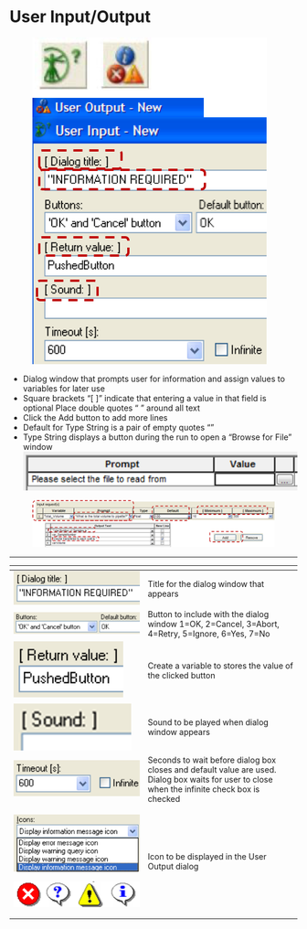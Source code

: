 # User Input/Output

<figure><img src="../../.gitbook/assets/image (126).png" alt=""><figcaption></figcaption></figure>

* Dialog window that prompts user for information and assign values to variables for later use&#x20;
* Square brackets “\[ ]” indicate that entering a value in that field is optional Place double quotes “ ” around all text&#x20;
* Click the Add button to add more lines&#x20;
* Default for Type String is a pair of empty quotes “”&#x20;
* Type String displays a button during the run to open a “Browse for File” window\
  ![](<../../.gitbook/assets/image (128).png>)

<figure><img src="../../.gitbook/assets/image (127).png" alt=""><figcaption></figcaption></figure>



***

<table data-header-hidden><thead><tr><th width="221"></th><th></th></tr></thead><tbody><tr><td><img src="../../.gitbook/assets/image (129).png" alt="" data-size="original"></td><td>Title for the dialog window that appears</td></tr><tr><td><img src="../../.gitbook/assets/image (130).png" alt="" data-size="original"></td><td>Button to include with the dialog window 1=OK, 2=Cancel, 3=Abort, 4=Retry, 5=Ignore, 6=Yes, 7=No</td></tr><tr><td><img src="../../.gitbook/assets/image (131).png" alt="" data-size="original"></td><td>Create a variable to stores the value of the clicked button</td></tr><tr><td><img src="../../.gitbook/assets/image (132).png" alt="" data-size="original"></td><td>Sound to be played when dialog window appears</td></tr><tr><td><img src="../../.gitbook/assets/image (133).png" alt="" data-size="original"></td><td>Seconds to wait before dialog box closes and default value are used. Dialog box waits for user to close when the infinite check box is checked</td></tr><tr><td><p><img src="../../.gitbook/assets/image (134).png" alt="" data-size="original"></p><p></p><p><img src="../../.gitbook/assets/image (137).png" alt="" data-size="original"></p><p></p></td><td>Icon to be displayed in the User Output dialog</td></tr></tbody></table>
